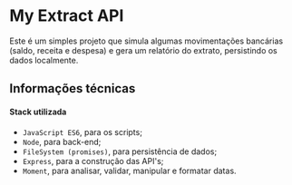 # My Extract API
Este é um simples projeto que simula algumas movimentações bancárias (saldo, receita e despesa) e gera um relatório do extrato, persistindo os dados localmente.

## Informações técnicas

#### Stack utilizada
 - `JavaScript ES6`, para os scripts;
 - `Node`, para back-end;
 - `FileSystem (promises)`, para persistência de dados;
 - `Express`, para a construção das API's;
 - `Moment`, para analisar, validar, manipular e formatar datas.
